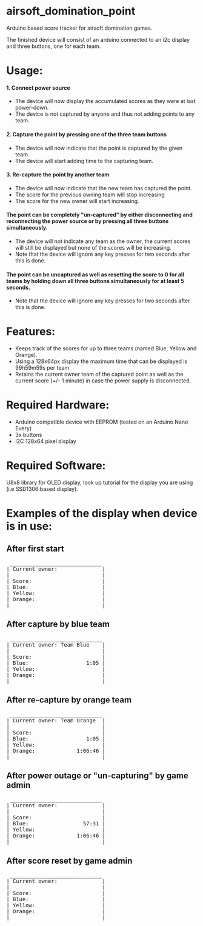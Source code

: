 # airsoft_domination_point
Arduino based score tracker for airsoft domination games.

The finished device will consist of an arduino connected to an i2c display and three buttons, one for each team.

# Usage:
 #### 1. Connect power source
  - The device will now display the accumulated scores as they were at last power-down.
  - The device is not captured by anyone and thus not adding points to any team.

 #### 2. Capture the point by pressing one of the three team buttons
  - The device will now indicate that the point is captured by the given team.
  - The device will start adding time to the capturing team.
  
 #### 3. Re-capture the point by another team
 - The device will now indicate that the new team has captured the point.
 - The score for the previous owning team will stop increasing
 - The score for the new owner will start increasing.
   


#### The point can be completely "un-captured" by either disconnecting and reconnecting the power source or by pressing all three buttons simultaneously. 
  - The device will not indicate any team as the owner, the current scores will still be displayed but none of the scores will be increasing.
  - Note that the device will ignore any key presses for two seconds after this is done.

#### The point can be uncaptured as well as resetting the score to 0 for all teams by holding down all three buttons simultaneously for at least 5 seconds.
  - Note that the device will ignore any key presses for two seconds after this is done.


# Features:
 - Keeps track of the scores for up to three teams (named Blue, Yellow and Orange).
 - Using a 128x64px display the maximum time that can be displayed is 99h59m59s per team.
 - Retains the current owner team of the captured point as well as the current score (+/- 1 minute) in case the power supply is disconnected.


# Required Hardware:

- Arduino compatible device with EEPROM (tested on an Arduino Nano Every)
- 3x buttons
- I2C 128x64 pixel display

# Required Software:
U8x8 library for OLED display, look up tutorial for the display you are using (i.e SSD1306 based display).




# Examples of the display when device is in use:

## After first start
<pre>
 _____________________________
| Current owner:              |
|                             |
| Score:                      |
| Blue:                       |
| Yellow:                     |
| Orange:                     |
|_____________________________|
</pre>

## After capture by blue team
<pre>
 _____________________________
| Current owner: Team Blue    |
|                             |
| Score:                      |
| Blue:                  1:05 |
| Yellow:                     |
| Orange:                     |
|_____________________________|
</pre>

## After re-capture by orange team
<pre>
 _____________________________
| Current owner: Team Orange  |
|                             |
| Score:                      |
| Blue:                  1:05 |
| Yellow:                     |
| Orange:             1:06:46 |
|_____________________________|
</pre>

## After power outage or "un-capturing" by game admin
<pre>
 _____________________________
| Current owner:              |
|                             |
| Score:                      |
| Blue:                 57:31 |
| Yellow:                     |
| Orange:             1:06:46 |
|_____________________________|
</pre>

## After score reset by game admin
<pre>
 _____________________________
| Current owner:              |
|                             |
| Score:                      |
| Blue:                       |
| Yellow:                     |
| Orange:                     |
|_____________________________|
</pre>
